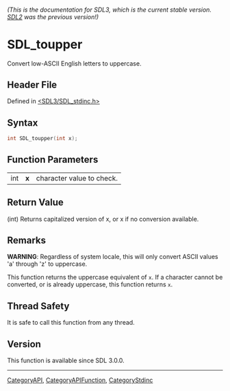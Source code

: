 ###### (This is the documentation for SDL3, which is the current stable version. [SDL2](https://wiki.libsdl.org/SDL2/) was the previous version!)
# SDL_toupper

Convert low-ASCII English letters to uppercase.

## Header File

Defined in [<SDL3/SDL_stdinc.h>](https://github.com/libsdl-org/SDL/blob/main/include/SDL3/SDL_stdinc.h)

## Syntax

```c
int SDL_toupper(int x);
```

## Function Parameters

|     |       |                           |
| --- | ----- | ------------------------- |
| int | **x** | character value to check. |

## Return Value

(int) Returns capitalized version of x, or x if no conversion available.

## Remarks

**WARNING**: Regardless of system locale, this will only convert ASCII
values 'a' through 'z' to uppercase.

This function returns the uppercase equivalent of `x`. If a character
cannot be converted, or is already uppercase, this function returns `x`.

## Thread Safety

It is safe to call this function from any thread.

## Version

This function is available since SDL 3.0.0.

----
[CategoryAPI](CategoryAPI), [CategoryAPIFunction](CategoryAPIFunction), [CategoryStdinc](CategoryStdinc)

